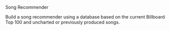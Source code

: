 Song Recommender 

Build a song recommender using a database based on the current Billboard Top 100 and uncharted or previously produced songs. 
